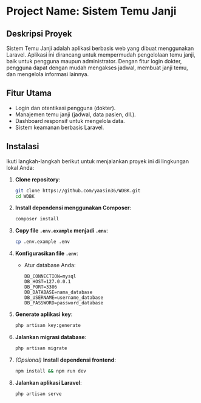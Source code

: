 
# Project Name: **Sistem Temu Janji**

## Deskripsi Proyek
Sistem Temu Janji adalah aplikasi berbasis web yang dibuat menggunakan Laravel. Aplikasi ini dirancang untuk mempermudah pengelolaan temu janji, baik untuk pengguna maupun administrator. Dengan fitur login dokter, pengguna dapat dengan mudah mengakses jadwal, membuat janji temu, dan mengelola informasi lainnya.

## Fitur Utama
- Login dan otentikasi pengguna (dokter).
- Manajemen temu janji (jadwal, data pasien, dll.).
- Dashboard responsif untuk mengelola data.
- Sistem keamanan berbasis Laravel.

## Instalasi
Ikuti langkah-langkah berikut untuk menjalankan proyek ini di lingkungan lokal Anda:

1. **Clone repository**:
   ```bash
   git clone https://github.com/yaasin36/WDBK.git
   cd WDBK
   ```

2. **Install dependensi menggunakan Composer**:
   ```bash
   composer install
   ```

3. **Copy file `.env.example` menjadi `.env`**:
   ```bash
   cp .env.example .env
   ```

4. **Konfigurasikan file `.env`**:
   - Atur database Anda:
     ```
     DB_CONNECTION=mysql
     DB_HOST=127.0.0.1
     DB_PORT=3306
     DB_DATABASE=nama_database
     DB_USERNAME=username_database
     DB_PASSWORD=password_database
     ```

5. **Generate aplikasi key**:
   ```bash
   php artisan key:generate
   ```

6. **Jalankan migrasi database**:
   ```bash
   php artisan migrate
   ```

7. *(Opsional)* **Install dependensi frontend**:
   ```bash
   npm install && npm run dev
   ```

8. **Jalankan aplikasi Laravel**:
   ```bash
   php artisan serve
   ```


